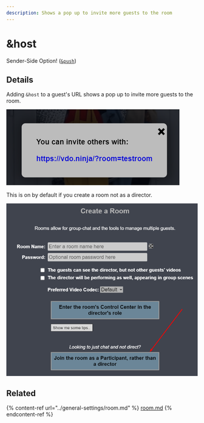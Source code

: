 ```yaml
---
description: Shows a pop up to invite more guests to the room
---
```


# \&host

Sender-Side Option! ([`&push`](../source-settings/push.md))

## Details

Adding `&host` to a guest's URL shows a pop up to invite more guests to the room.

![](<../.gitbook/assets/image (97) (2).png>)

This is on by default if you create a room not as a director.

![](<../.gitbook/assets/image (44).png>)

## Related

{% content-ref url="../general-settings/room.md" %}
[room.md](../general-settings/room.md)
{% endcontent-ref %}
